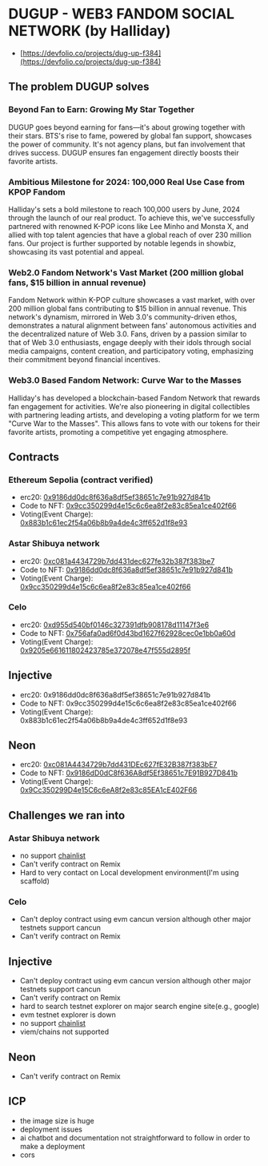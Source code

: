 # DUGUP - WEB3 FANDOM SOCIAL NETWORK (by Halliday)

- [https://devfolio.co/projects/dug-up-f384](https://devfolio.co/projects/dug-up-f384)

## The problem DUGUP solves

### Beyond Fan to Earn: Growing My Star Together

DUGUP goes beyond earning for fans—it's about growing together with their stars. BTS's rise to fame, powered by global fan support, showcases the power of community. It's not agency plans, but fan involvement that drives success. DUGUP ensures fan engagement directly boosts their favorite artists.

### Ambitious Milestone for 2024: 100,000 Real Use Case from KPOP Fandom

Halliday's sets a bold milestone to reach 100,000 users by June, 2024 through the launch of our real product. To achieve this, we've successfully partnered with renowned K-POP icons like Lee Minho and Monsta X, and allied with top talent agencies that have a global reach of over 230 million fans. Our project is further supported by notable legends in showbiz, showcasing its vast potential and appeal.

### Web2.0 Fandom Network's Vast Market (200 million global fans, $15 billion in annual revenue)

Fandom Network within K-POP culture showcases a vast market, with over 200 million global fans contributing to $15 billion in annual revenue. This network's dynamism, mirrored in Web 3.0's community-driven ethos, demonstrates a natural alignment between fans' autonomous activities and the decentralized nature of Web 3.0. Fans, driven by a passion similar to that of Web 3.0 enthusiasts, engage deeply with their idols through social media campaigns, content creation, and participatory voting, emphasizing their commitment beyond financial incentives.

### Web3.0 Based Fandom Network: Curve War to the Masses

Halliday's has developed a blockchain-based Fandom Network that rewards fan engagement for activities. We're also pioneering in digital collectibles with partnering leading artists, and developing a voting platform for we term "Curve War to the Masses". This allows fans to vote with our tokens for their favorite artists, promoting a competitive yet engaging atmosphere.

## Contracts

### Ethereum Sepolia (contract verified)

- erc20: [0x9186dd0dc8f636a8df5ef38651c7e91b927d841b](https://sepolia.etherscan.io/address/0x9186dd0dc8f636a8df5ef38651c7e91b927d841b#code)
- Code to NFT: [0x9cc350299d4e15c6c6ea8f2e83c85ea1ce402f66](https://sepolia.etherscan.io/address/0x9cc350299d4e15c6c6ea8f2e83c85ea1ce402f66#code)
- Voting(Event Charge): [0x883b1c61ec2f54a06b8b9a4de4c3ff652d1f8e93](https://sepolia.etherscan.io/address/0x883b1c61ec2f54a06b8b9a4de4c3ff652d1f8e93#code)


### Astar Shibuya network

- erc20: [0xc081a4434729b7dd431dec627fe32b387f383be7](https://shibuya.subscan.io/tx/0x62f5229e725aecec2f7f93a42d86f1f2f0c7b93a4158001e6d1602b1f816d3be)
- Code to NFT: [0x9186dd0dc8f636a8df5ef38651c7e91b927d841b](https://shibuya.subscan.io/tx/0x60d2c0e39b0155463e73871f873712f3cded6f5ba2d10300a8780c863656c3e0)
- Voting(Event Charge): [0x9cc350299d4e15c6c6ea8f2e83c85ea1ce402f66](https://shibuya.subscan.io/tx/0x3d975f97ec34b32a9e8486c8366ba1976395f1fd70f5ea9b860c83b0d4eb42d3)


### Celo

- erc20: [0xd955d540bf0146c327391dfb908178d11147f3e6](https://alfajores.celoscan.io/address/0xd955d540bf0146c327391dfb908178d11147f3e6)
- Code to NFT: [0x756afa0ad6f0d43bd1627f62928cec0e1bb0a60d](https://alfajores.celoscan.io/address/0x756afa0ad6f0d43bd1627f62928cec0e1bb0a60d)
- Voting(Event Charge): [0x9205e661611802423785e372078e47f555d2895f](https://alfajores.celoscan.io/address/0x9205e661611802423785e372078e47f555d2895f)


## Injective

- erc20: 0x9186dd0dc8f636a8df5ef38651c7e91b927d841b
- Code to NFT: 0x9cc350299d4e15c6c6ea8f2e83c85ea1ce402f66
- Voting(Event Charge): 0x883b1c61ec2f54a06b8b9a4de4c3ff652d1f8e93


## Neon

- erc20: [0xc081A4434729b7dd431DEc627fE32B387f383bE7](https://neon-devnet.blockscout.com/tx/0x5b16826bccf7f492505ebd59e3aeef882500c5b894f205e164820accc5127dd4)
- Code to NFT: [0x9186dD0dC8f636A8df5Ef38651c7E91B927D841b](https://neon-devnet.blockscout.com/tx/0x443d2cb8d89ca74623f1a6074edf9de0049ba74be8d7e71142a36c5eb9ca1c2c)
- Voting(Event Charge): [0x9Cc350299D4e15C6c6eA8f2e83c85EA1cE402F66](https://neon-devnet.blockscout.com/tx/0x11c4f10fcf98ac432348b09170518d75334936568f2d1e0260a3aa6518e2e168)


## Challenges we ran into

### Astar Shibuya network

- no support [chainlist](https://chainlist.org/?search=Shibuya&testnets=true)
- Can't verify contract on Remix
- Hard to very contact on Local development environment(I'm using scaffold)

### Celo

- Can't deploy contract using evm cancun version although other major testnets support cancun
- Can't verify contract on Remix

## Injective

- Can't deploy contract using evm cancun version although other major testnets support cancun
- Can't verify contract on Remix
- hard to search testnet explorer on major search engine site(e.g., google)
- evm testnet explorer is down
- no support [chainlist](https://chainlist.org/?search=injective&testnets=true)
- viem/chains not supported

## Neon

- Can't verify contract on Remix

## ICP

- the image size is huge
- deployment issues
- ai chatbot and documentation not straightforward to follow in order to make a deployment
- cors